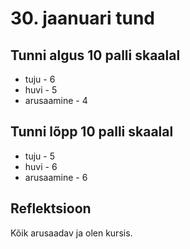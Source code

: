 # 30. jaanuari tund
## Tunni algus 10 palli skaalal
* tuju - 6
* huvi - 5
* arusaamine - 4

## Tunni lõpp 10 palli skaalal
* tuju - 5
* huvi - 6
* arusaamine - 6

## Reflektsioon
Kõik arusaadav ja olen kursis.